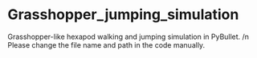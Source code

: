 # Grasshopper_jumping_simulation
Grasshopper-like hexapod walking and jumping simulation in PyBullet. /n
Please change the file name and path in the code manually.

